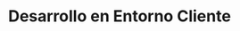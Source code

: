 ---
title: 'Desarrollo en Entorno Cliente'
heading:  Clientes
description: Artículos del módulo Desarrollo Web en Entorno Cliente
---
